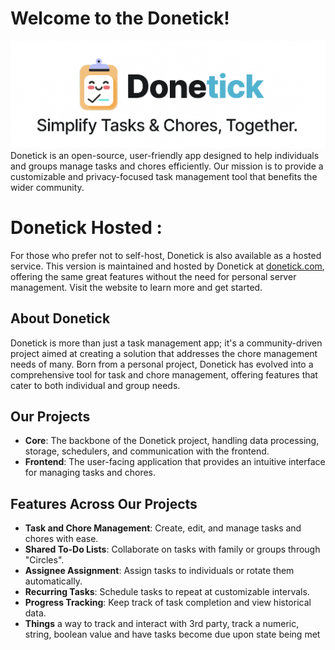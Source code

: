 # Welcome to the Donetick!
![Organization Logo](org-logo.png)
Donetick is an open-source, user-friendly app designed to help individuals and groups manage tasks and chores efficiently. Our mission is to provide a customizable and privacy-focused task management tool that benefits the wider community.

# Donetick Hosted :
For those who prefer not to self-host, Donetick is also available as a hosted service. This version is maintained and hosted by Donetick at [donetick.com](https://donetick.com), offering the same great features without the need for personal server management. Visit the website to learn more and get started.

## About Donetick
Donetick is more than just a task management app; it's a community-driven project aimed at creating a solution that addresses the chore management needs of many. Born from a personal project, Donetick has evolved into a comprehensive tool for task and chore management, offering features that cater to both individual and group needs.

## Our Projects
- **Core**: The backbone of the Donetick project, handling data processing, storage, schedulers, and communication with the frontend.
- **Frontend**: The user-facing application that provides an intuitive interface for managing tasks and chores.

## Features Across Our Projects
- **Task and Chore Management**: Create, edit, and manage tasks and chores with ease.
- **Shared To-Do Lists**: Collaborate on tasks with family or groups through "Circles".
- **Assignee Assignment**: Assign tasks to individuals or rotate them automatically.
- **Recurring Tasks**: Schedule tasks to repeat at customizable intervals.
- **Progress Tracking**: Keep track of task completion and view historical data.
- **Things** a way to track and interact with 3rd party, track a numeric, string, boolean value and have tasks become due upon state being met
